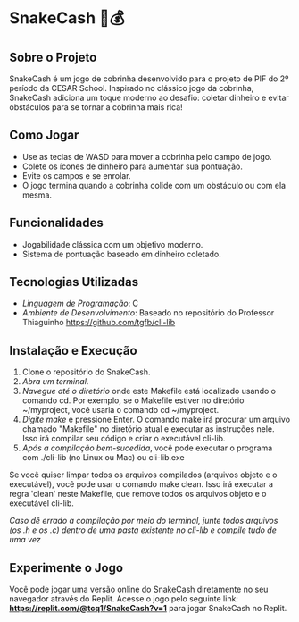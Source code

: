 # SnakeCash 🐍💰

## Sobre o Projeto
SnakeCash é um jogo de cobrinha desenvolvido para o projeto de PIF do 2º período da CESAR School. Inspirado no clássico jogo da cobrinha, SnakeCash adiciona um toque moderno ao desafio: coletar dinheiro e evitar obstáculos para se tornar a cobrinha mais rica!

## Como Jogar
- Use as teclas de WASD para mover a cobrinha pelo campo de jogo.
- Colete os ícones de dinheiro para aumentar sua pontuação.
- Evite os campos e se enrolar.
- O jogo termina quando a cobrinha colide com um obstáculo ou com ela mesma.

## Funcionalidades
- Jogabilidade clássica com um objetivo moderno.
- Sistema de pontuação baseado em dinheiro coletado.

## Tecnologias Utilizadas
- *Linguagem de Programação*: C
- *Ambiente de Desenvolvimento*: Baseado no repositório do Professor Thiaguinho https://github.com/tgfb/cli-lib

## Instalação e Execução
1. Clone o repositório do SnakeCash.
2. *Abra um terminal*.
3. *Navegue até o diretório* onde este Makefile está localizado usando o comando cd.
   Por exemplo, se o Makefile estiver no diretório ~/myproject, você usaria o comando cd ~/myproject.
4. *Digite make* e pressione Enter. O comando make irá procurar um arquivo chamado "Makefile" no diretório atual e executar as instruções nele.
   Isso irá compilar seu código e criar o executável cli-lib.
5. *Após a compilação bem-sucedida*, você pode executar o programa com ./cli-lib (no Linux ou Mac) ou cli-lib.exe

Se você quiser limpar todos os arquivos compilados (arquivos objeto e o executável), você pode usar o comando make clean.
Isso irá executar a regra 'clean' neste Makefile, que remove todos os arquivos objeto e o executável cli-lib.

*Caso dê errado a compilação por meio do terminal, junte todos arquivos (os .h e os .c) dentro de uma pasta existente no cli-lib e compile tudo de uma vez*

## Experimente o Jogo
Você pode jogar uma versão online do SnakeCash diretamente no seu navegador através do Replit. Acesse o jogo pelo seguinte link: **https://replit.com/@tcq1/SnakeCash?v=1** para jogar SnakeCash no Replit.
